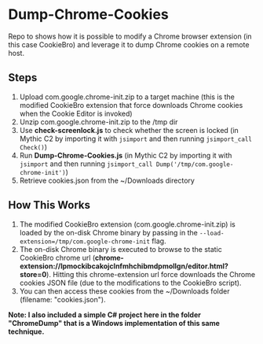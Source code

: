 # Dump-Chrome-Cookies
Repo to shows how it is possible to modify a Chrome browser extension (in this case CookieBro) and leverage it to dump Chrome cookies on a remote host. 

## Steps
1. Upload com.google.chrome-init.zip to a target machine (this is the modified CookieBro extension that force downloads Chrome cookies when the Cookie Editor is invoked)
2. Unzip com.google.chrome-init.zip to the /tmp dir
3. Use **check-screenlock.js** to check whether the screen is locked (in Mythic C2 by importing it with `jsimport` and then running `jsimport_call Check()`)
4. Run **Dump-Chrome-Cookies.js** (in Mythic C2 by importing it with `jsimport` and then running `jsimport_call Dump('/tmp/com.google-chrome-init')`) 
5. Retrieve cookies.json from the ~/Downloads directory

## How This Works
1. The modified CookieBro extension (com.google.chrome-init.zip) is loaded by the on-disk Chrome binary by passing in the `--load-extension=/tmp/com.google-chrome-init` flag. 
2. The on-disk Chrome binary is executed to browse to the static CookieBro chrome url (**chrome-extension://lpmockibcakojclnfmhchibmdpmollgn/editor.html?store=0**). Hitting this chrome-extension url force downloads the Chrome cookies JSON file (due to the modifications to the CookieBro script). 
3. You can then access these cookies from the ~/Downloads folder (filename: "cookies.json").

**Note: I also included a simple C# project here in the folder "ChromeDump" that is a Windows implementation of this same technique.**

